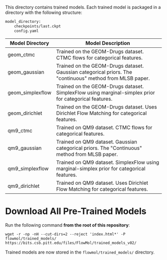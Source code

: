 This directory contains trained models. Each trained model is packaged in a directory with the following structure:

```bash
model_directory:
    checkpoints/last.ckpt
    config.yaml
```

| Model Directory | Model Description |
|--------------|--------------|
| geom_ctmc | Trained on the GEOM-Drugs dataset. CTMC flows for categorical features. |
| geom_gaussian | Trained on the GEOM-Drugs dataset. Gaussian categorical priors. The "continuous" method from MLSB paper. |
| geom_simplexflow | Trained on the GEOM-Drugs dataset. SimplexFlow using marginal-simplex prior for categorical features. |
| geom_dirichlet | Trained on the GEOM-Drugs dataset. Uses Dirichlet Flow Matching for categorical features. |
| qm9_ctmc | Trained on QM9 dataset. CTMC flows for categorical features. |
| qm9_gaussian | Trained on QM9 dataset. Gaussian categorical priors. The "Continuous" method from MLSB paper. |
| qm9_simplexflow | Trained on QM9 dataset. SimplexFlow using marginal-simplex prior for categorical features. |
| qm9_dirichlet | Trained on QM9 dataset. Uses Dirichlet Flow Matching for categorical features. |


# Download All Pre-Trained Models

Run the following command **from the root of this repository**:

```console
wget -r -np -nH --cut-dirs=2 --reject 'index.html*' -P flowmol/trained_models/ https://bits.csb.pitt.edu/files/FlowMol/trained_models_v02/
```

Trained models are now stored in the  `flowmol/trained_models/` directory. 